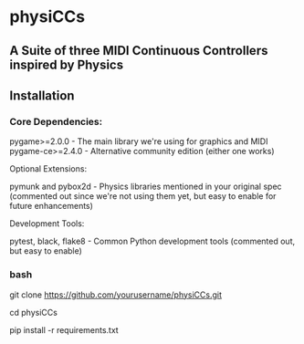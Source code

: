 # physiCCs
## A Suite of three MIDI Continuous Controllers inspired by Physics


## Installation

### Core Dependencies:

pygame>=2.0.0 - The main library we're using for graphics and MIDI
pygame-ce>=2.4.0 - Alternative community edition (either one works)

Optional Extensions:

pymunk and pybox2d - Physics libraries mentioned in your original spec (commented out since we're not using them yet, but easy to enable for future enhancements)

Development Tools:

pytest, black, flake8 - Common Python development tools (commented out, but easy to enable)

### bash
git clone https://github.com/yourusername/physiCCs.git

cd physiCCs

pip install -r requirements.txt


